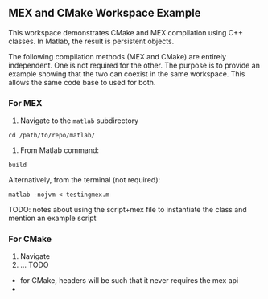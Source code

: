## MEX and CMake Workspace Example

This workspace demonstrates CMake and MEX compilation using C++ classes. In Matlab, the result is persistent objects.

The following compilation methods (MEX and CMake) are entirely independent. One is not required for the other. The purpose is to provide an example showing that the two can coexist in the same workspace. This allows the same code base to used for both.

### For MEX
1. Navigate to the `matlab` subdirectory
```
cd /path/to/repo/matlab/
```
1. From Matlab command:
```
build
```
Alternatively, from the terminal (not required):
```
matlab -nojvm < testingmex.m
```
TODO: notes about using the script+mex file to instantiate the class and mention an example script


### For CMake
1. Navigate
1. ... TODO


- for CMake, headers will be such that it never requires the mex api
-
